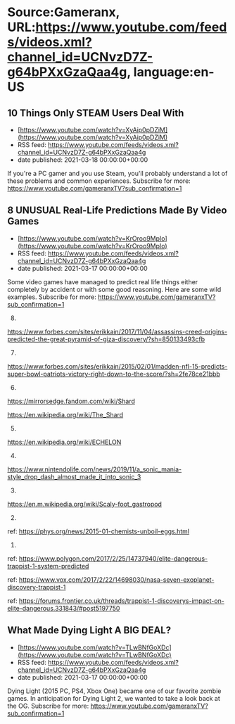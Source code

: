 # Source:Gameranx, URL:https://www.youtube.com/feeds/videos.xml?channel_id=UCNvzD7Z-g64bPXxGzaQaa4g, language:en-US

## 10 Things Only STEAM Users Deal With
 - [https://www.youtube.com/watch?v=XyAip0pDZiM](https://www.youtube.com/watch?v=XyAip0pDZiM)
 - RSS feed: https://www.youtube.com/feeds/videos.xml?channel_id=UCNvzD7Z-g64bPXxGzaQaa4g
 - date published: 2021-03-18 00:00:00+00:00

If you're a PC gamer and you use Steam, you'll probably understand a lot of these problems and common experiences.
Subscribe for more: https://www.youtube.com/gameranxTV?sub_confirmation=1

## 8 UNUSUAL Real-Life Predictions Made By Video Games
 - [https://www.youtube.com/watch?v=KrOroo9MpIo](https://www.youtube.com/watch?v=KrOroo9MpIo)
 - RSS feed: https://www.youtube.com/feeds/videos.xml?channel_id=UCNvzD7Z-g64bPXxGzaQaa4g
 - date published: 2021-03-17 00:00:00+00:00

Some video games have managed to predict real life things either completely by accident or with some good reasoning. Here are some wild examples.
Subscribe for more: https://www.youtube.com/gameranxTV?sub_confirmation=1

8.

https://www.forbes.com/sites/erikkain/2017/11/04/assassins-creed-origins-predicted-the-great-pyramid-of-giza-discovery/?sh=850133493cfb


7.

https://www.forbes.com/sites/erikkain/2015/02/01/madden-nfl-15-predicts-super-bowl-patriots-victory-right-down-to-the-score/?sh=2fe78ce21bbb


6.

https://mirrorsedge.fandom.com/wiki/Shard

 https://en.wikipedia.org/wiki/The_Shard


5.

https://en.wikipedia.org/wiki/ECHELON


4.

https://www.nintendolife.com/news/2019/11/a_sonic_mania-style_drop_dash_almost_made_it_into_sonic_3


3.

https://en.m.wikipedia.org/wiki/Scaly-foot_gastropod


2. 

ref: https://phys.org/news/2015-01-chemists-unboil-eggs.html


1. 

ref: https://www.polygon.com/2017/2/25/14737940/elite-dangerous-trappist-1-system-predicted

ref: https://www.vox.com/2017/2/22/14698030/nasa-seven-exoplanet-discovery-trappist-1

ref: https://forums.frontier.co.uk/threads/trappist-1-discoverys-impact-on-elite-dangerous.331843/#post5197750

## What Made Dying Light A BIG DEAL?
 - [https://www.youtube.com/watch?v=TLwBNfGoXDc](https://www.youtube.com/watch?v=TLwBNfGoXDc)
 - RSS feed: https://www.youtube.com/feeds/videos.xml?channel_id=UCNvzD7Z-g64bPXxGzaQaa4g
 - date published: 2021-03-17 00:00:00+00:00

Dying Light (2015 PC, PS4, Xbox One) became one of our favorite zombie games. In anticipation for Dying Light 2, we wanted to take a look back at the OG.
Subscribe for more: https://www.youtube.com/gameranxTV?sub_confirmation=1

